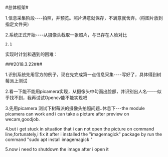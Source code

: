 #总体框架#

1.信息采集阶段----拍照，并预览。照片满意就保存，不满意就舍弃。(将图片放到指定文件夹)

2.系统正式开始----从摄像头截取一张照片，与已存在人脸对比

	2.1 



实现时计划和遇到的困难：

###2018.3.22###

1.识别系统先用官方的例子，现在先完成第一点信息采集----写好了，具体得到树莓派上测试

2.看一下能不能用picamera实现，从摄像头中勾画出脸部，并识别出人名-----似乎找不到，我再试试Opencv能不能实现吧

3.先用picamera 测试下树莓派的摄像头拍照问题..休息下---the module picamera can work and i can take a picture after preview on wecam,goodjob.

4.but i get stuck in situation that i can not open the picture on command line,fortunately,i fix it after i installed the "imagemagick" package by run the command "sudo apt install imagemagick "

5.now i need to shutdown the image after i open it



